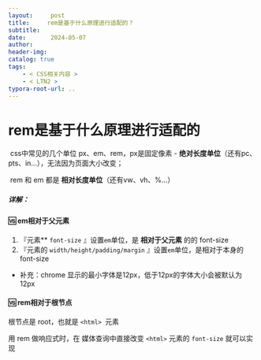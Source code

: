 ```yaml
---
layout:     post
title:     rem是基于什么原理进行适配的？
subtitle:  
date:       2024-05-07
author:     
header-img: 
catalog: true
tags:
    - < CSS相关内容 >
    - < LTN2 >
typora-root-url: ..
---
```




# rem是基于什么原理进行适配的

​	css中常见的几个单位 px、em、rem，px是固定像素 - **绝对长度单位**（还有pc、pts、in…），无法因为页面大小改变；

​	rem 和 em 都是 **相对长度单位**（还有vw、vh、%…）

##### 详解：

#### 🆚 em相对于父元素

1. 『元素** `font-size` 』设置`em`单位，是 **相对于父元素** 的的 font-size
2. 『元素的 `width/height/padding/margin` 』设置`em`单位，是相对于本身的 font-size

- 补充：chrome 显示的最小字体是12px，低于12px的字体大小会被默认为12px

#### 🆚 rem相对于根节点

根节点是 root，也就是 `<html> `元素 

用 rem 做响应式时，在 媒体查询中直接改变 `<html>` 元素的 `font-size` 就可以实现
